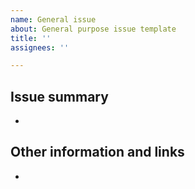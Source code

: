 ```yaml
---
name: General issue
about: General purpose issue template
title: ''
assignees: ''

---
```


## Issue summary
<!-- A clear and concise description of what the task is. -->
- 


## Other information and links
<!-- Add any other context or screenshots about the issue here. -->
- 


<!-- Thank you 🙏 -->